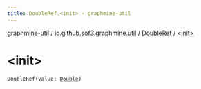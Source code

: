 ```yaml
---
title: DoubleRef.<init> - graphmine-util
---
```


[graphmine-util](../../index.html) / [io.github.sof3.graphmine.util](../index.html) / [DoubleRef](index.html) / [&lt;init&gt;](./-init-.html)

# &lt;init&gt;

`DoubleRef(value: `[`Double`](https://kotlinlang.org/api/latest/jvm/stdlib/kotlin/-double/index.html)`)`